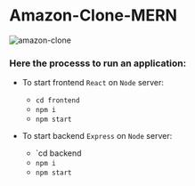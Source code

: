 # Amazon-Clone-MERN
![amazon-clone](https://user-images.githubusercontent.com/50628520/112197761-873c5c00-8c34-11eb-8964-a8069ae05e3d.jpg)

### Here the processs to run an application:

   - To start frontend `React` on `Node` server:
     - `cd frontend`
     - `npm i`
     - `npm start`

   - To start backend `Express` on `Node` server:
     - `cd backend
     - `npm i`
     - `npm start`
